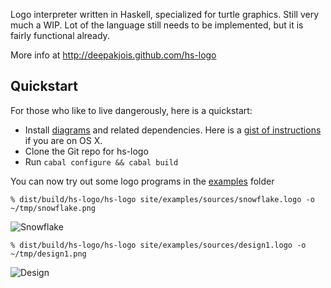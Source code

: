Logo interpreter written in Haskell, specialized for turtle graphics. Still very
much a WIP. Lot of the language still needs to be implemented, but it is fairly
functional already.

More info at http://deepakjois.github.com/hs-logo

## Quickstart

For those who like to live dangerously, here is a quickstart:

* Install [diagrams](http://projects.haskell.org/diagrams/) and related dependencies. Here is a [gist of instructions](https://gist.github.com/1683922) if you are on OS X.
* Clone the Git repo for hs-logo
* Run `cabal configure && cabal build`

You can now try out some logo programs in the [examples](https://github.com/deepakjois/hs-logo/tree/master/site/examples) folder

    % dist/build/hs-logo/hs-logo site/examples/sources/snowflake.logo -o ~/tmp/snowflake.png

![Snowflake](http://deepakjois.github.com/hs-logo/examples/images/snowflake.png)

    % dist/build/hs-logo/hs-logo site/examples/sources/design1.logo -o ~/tmp/design1.png

![Design](http://deepakjois.github.com/hs-logo/examples/images/design1.png)
